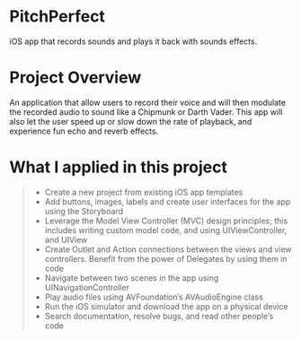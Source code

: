 # PitchPerfect
iOS app that records sounds and plays it back with sounds effects.

# Project Overview
An application that allow users to record their voice and will then modulate the recorded audio to sound like a Chipmunk or Darth Vader. This app will also let the user speed up or slow down the rate of playback, and experience fun echo and reverb effects.


# What I applied in this project

> - Create a new project from existing iOS app templates
> - Add buttons, images, labels and create user interfaces for the app using the Storyboard
> - Leverage the Model View Controller (MVC) design principles; this includes writing custom model code, and using UIViewController, and UIView
> - Create Outlet and Action connections between the views and view controllers. Benefit from the power of Delegates by using them in code
> - Navigate between two scenes in the app using UINavigationController
> - Play audio files using AVFoundation’s AVAudioEngine class
> - Run the iOS simulator and download the app on a physical device
> - Search documentation, resolve bugs, and read other people’s code

